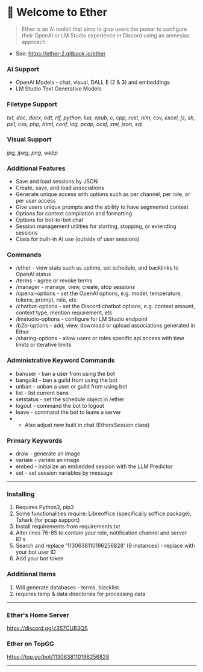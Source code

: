# 👋 Welcome to Ether

> Ether is an AI toolkit that aims to give users the power to configure their OpenAI or LM Studio experience in Discord using an amnesiac approach
 * See: https://ether-2.gitbook.io/ether
### AI Support
 * OpenAI Models - chat, visual, DALL E (2 & 3) and embeddings
 * LM Studio Text Generative Models
   
### Filetype Support
*txt, doc, docx, odt, rtf, python, lua, epub, c, cpp, rust, nim, csv, excel, js, sh, ps1, css, php, html, conf, log, pcap, ocsf, xml, json, sql*

### Visual Support
*jpg, jpeg, png, webp*

### Additional Features
- Save and load sessions by JSON
- Create, save, and load associations
- Generate unique access with options such as per channel, per role, or per user access
- Give users unique prompts and the ability to have segmented context 
- Options for context compilation and formatting
- Options for bot-to-bot chat
- Session management utilities for starting, stopping, or extending sessions
- Class for built-in AI use (outside of user sessions)

### Commands
 * /ether - view stats such as uptime, set schedule, and backlinks to OpenAI status
 * /terms - agree or revoke terms
 * /manager - manage, view, create, stop sessions
 * /openai-options - set the OpenAI options, e.g. model, temperature, tokens, prompt, role, etc
 * /chatbot-options - set the Discord chatbot options, e.g. context amount, context type, mention requirement, etc
 * /lmstudio-options - configure for LM Studio endpoint
 * /b2b-options - add, view, download or upload associations generated in Ether
 * /sharing-options - allow users or roles specific api access with time limits or iterative limits
   
### Administrative Keyword Commands
 * banuser - ban a user from using the bot
 * banguild - ban a guild from using the bot
 * unban - unban a user or guild from using bot
 * list - list current bans
 * setstatus - set the schedule object in /ether
 * logout - command the bot to logout
 * leave - command the bot to leave a server
 * - Also adjust new built in chat (EthersSession class)

### Primary Keywords
 * draw - generate an image
 * variate - variate an image 
 * embed - initialize an embedded session with the LLM Predictor
 * set - set session variables by message

***
### Installing
1. Requires Python3, pip3
2. Some functionalities require: Libreoffice (specifically soffice package), Tshark (for pcap support)
3. Install requirements from requirements.txt
4. Alter lines 76-85 to contain your role, notification channel and server ID's
5. Search and replace '1130638110196256828' (9 instances) - replace with your bot user ID
6. Add your bot token
   
### Additional Items
1. Will generate databases - terms, blacklist
2. requires temp & data directories for processing data
***

### Ether's Home Server

https://discord.gg/z3S7CUB3QS

### Ether on TopGG

https://top.gg/bot/1130638110196256828

</details>

***
